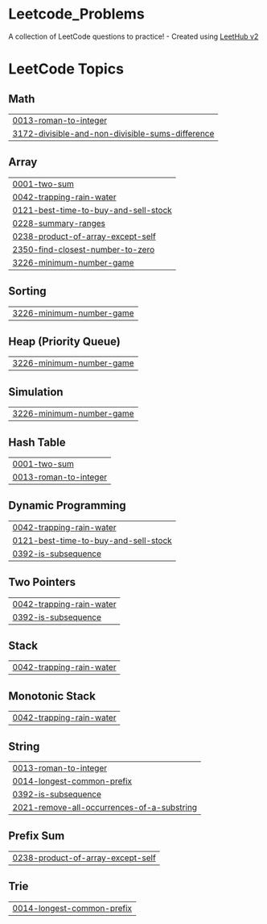 # Leetcode_Problems
A collection of LeetCode questions to practice! - Created using [LeetHub v2](https://github.com/arunbhardwaj/LeetHub-2.0)

<!---LeetCode Topics Start-->
# LeetCode Topics
## Math
|  |
| ------- |
| [0013-roman-to-integer](https://github.com/Hemavathi15/Leetcode_Problems/tree/master/0013-roman-to-integer) |
| [3172-divisible-and-non-divisible-sums-difference](https://github.com/Hemavathi15/Leetcode_Problems/tree/master/3172-divisible-and-non-divisible-sums-difference) |
## Array
|  |
| ------- |
| [0001-two-sum](https://github.com/Hemavathi15/Leetcode_Problems/tree/master/0001-two-sum) |
| [0042-trapping-rain-water](https://github.com/Hemavathi15/Leetcode_Problems/tree/master/0042-trapping-rain-water) |
| [0121-best-time-to-buy-and-sell-stock](https://github.com/Hemavathi15/Leetcode_Problems/tree/master/0121-best-time-to-buy-and-sell-stock) |
| [0228-summary-ranges](https://github.com/Hemavathi15/Leetcode_Problems/tree/master/0228-summary-ranges) |
| [0238-product-of-array-except-self](https://github.com/Hemavathi15/Leetcode_Problems/tree/master/0238-product-of-array-except-self) |
| [2350-find-closest-number-to-zero](https://github.com/Hemavathi15/Leetcode_Problems/tree/master/2350-find-closest-number-to-zero) |
| [3226-minimum-number-game](https://github.com/Hemavathi15/Leetcode_Problems/tree/master/3226-minimum-number-game) |
## Sorting
|  |
| ------- |
| [3226-minimum-number-game](https://github.com/Hemavathi15/Leetcode_Problems/tree/master/3226-minimum-number-game) |
## Heap (Priority Queue)
|  |
| ------- |
| [3226-minimum-number-game](https://github.com/Hemavathi15/Leetcode_Problems/tree/master/3226-minimum-number-game) |
## Simulation
|  |
| ------- |
| [3226-minimum-number-game](https://github.com/Hemavathi15/Leetcode_Problems/tree/master/3226-minimum-number-game) |
## Hash Table
|  |
| ------- |
| [0001-two-sum](https://github.com/Hemavathi15/Leetcode_Problems/tree/master/0001-two-sum) |
| [0013-roman-to-integer](https://github.com/Hemavathi15/Leetcode_Problems/tree/master/0013-roman-to-integer) |
## Dynamic Programming
|  |
| ------- |
| [0042-trapping-rain-water](https://github.com/Hemavathi15/Leetcode_Problems/tree/master/0042-trapping-rain-water) |
| [0121-best-time-to-buy-and-sell-stock](https://github.com/Hemavathi15/Leetcode_Problems/tree/master/0121-best-time-to-buy-and-sell-stock) |
| [0392-is-subsequence](https://github.com/Hemavathi15/Leetcode_Problems/tree/master/0392-is-subsequence) |
## Two Pointers
|  |
| ------- |
| [0042-trapping-rain-water](https://github.com/Hemavathi15/Leetcode_Problems/tree/master/0042-trapping-rain-water) |
| [0392-is-subsequence](https://github.com/Hemavathi15/Leetcode_Problems/tree/master/0392-is-subsequence) |
## Stack
|  |
| ------- |
| [0042-trapping-rain-water](https://github.com/Hemavathi15/Leetcode_Problems/tree/master/0042-trapping-rain-water) |
## Monotonic Stack
|  |
| ------- |
| [0042-trapping-rain-water](https://github.com/Hemavathi15/Leetcode_Problems/tree/master/0042-trapping-rain-water) |
## String
|  |
| ------- |
| [0013-roman-to-integer](https://github.com/Hemavathi15/Leetcode_Problems/tree/master/0013-roman-to-integer) |
| [0014-longest-common-prefix](https://github.com/Hemavathi15/Leetcode_Problems/tree/master/0014-longest-common-prefix) |
| [0392-is-subsequence](https://github.com/Hemavathi15/Leetcode_Problems/tree/master/0392-is-subsequence) |
| [2021-remove-all-occurrences-of-a-substring](https://github.com/Hemavathi15/Leetcode_Problems/tree/master/2021-remove-all-occurrences-of-a-substring) |
## Prefix Sum
|  |
| ------- |
| [0238-product-of-array-except-self](https://github.com/Hemavathi15/Leetcode_Problems/tree/master/0238-product-of-array-except-self) |
## Trie
|  |
| ------- |
| [0014-longest-common-prefix](https://github.com/Hemavathi15/Leetcode_Problems/tree/master/0014-longest-common-prefix) |
<!---LeetCode Topics End-->
